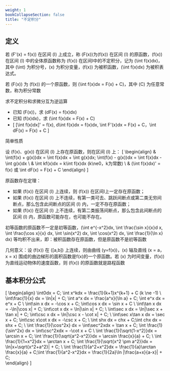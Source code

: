 ```yaml
---
weight: 1
bookCollapseSection: false
title: "不定积分"
---
```

## 定义

若 \(F'(x) = f(x)\) 在区间 \(I\) 上成立，称 \(F(x)\)为\(f(x)\) 在区间 \(I\) 的原函数，\(f(x)\) 在区间 \(I\) 中的全体原函数称为 \(f(x)\) 在区间I中的不定积分，记为 \(\int f(x)dx\)，其中 \(\int\) 为积分号，\(x\) 为积分变量，\(f(x)\) 为被积函数，\(\int f(x)dx\) 为被积表达式。

若 \(F(x)\) 为 \(f(x)\) 的一个原函数，则 \(\int f(x)dx = F(x) + C\)，其中 \(C\) 为任意常数，称为积分常数

求不定积分和求微分互为逆运算
- 已知 \(F(x)\)，求 \(dF(x) = f(x)dx\) 
- 已知 \(f(x)dx\)，求 \(\int f(x)dx = F(x) + C\) 
- \[
    [\int f(x)dx]' = f(x), d\int f(x)dx = f(x)dx, \int F'(x)dx = F(x) + C，\int dF(x) = F(x) + C
\]

简单性质

设 \(f(x)、g(x)\) 在区间 \(I\) 上存在原函数，则在区间 \(I\) 上：
\[
\begin{align}
& \int(f(x) + g(x))dx = \int f(x)dx + \int g(x)dx; \int(f(x) - g(x))dx = \int f(x)dx - \int g(x)dx \\
& \int kf(x)dx = k\int f(x)dx (k\ne0，k为常数) \\
& (\int f(x)dx)' = f(x) 或 \int dF(x) = F(x) + C 
\end{align}
\]

原函数存在定理：
- 如果 \(f(x)\) 在区间 \(I\) 上连续，则 \(f(x)\) 在区间I上一定存在原函数；  
- 如果 \(f(x)\) 在区间 \(I\) 上不连续，有第一类可去、跳跃间断点或第二类无穷间断点，那么包含此间断点的区间 \(I\) 内，一定不存在原函数；  
- 如果 \(f(x)\) 在区间 \(I\) 上不连续，有第二类振荡间断点，那么包含此间断点的区间 \(I\) 内，原函数可能存在，也可能不存在。

初等函数的原函数不一定是初等函数，\(\int e^{-x^2}dx, \int \frac{\sin x}{x}d x, \int \frac{\cos x}{x} dx, \int \sin(x^2) dx, \int \cos(x^2) dx, \int \frac{1}{\ln x} dx\) 等均积不出来，即：被积函数存在原函数，但是原函数不是初等函数

几何意义：设 \(f(x)\) 在 \([a,b]\) 上连续，则由曲线 \(y=f(x)\)，\(x\) 轴及直线 \(x = a，x = x\) 围成的曲边梯形的面积函数是f(x)的一个原函数。若 \(x\) 为时间变量，\(f(x)\) 为直线运动物体的速度函数，则 \(f(x)\) 的原函数就是路程函数

## 基本积分公式

\[
\begin{align}
\int0dx = C; \int x^kdx = \frac{1}{k+1}x^{k+1} + C (k \ne -1) \\
\int\frac{1}{x} dx = \ln|x| + C; \int a^x dx = \frac{a^x}{\ln a} + C; \int e^x dx = e^x + C \\
\int\sin x dx = -\cos x + C; \int\cos x dx = \sin x + C \\
\int\tan x dx = -\ln|\cos x| + C; \int\cot x dx = \ln|\sin x| + C; \\
\int\sec x dx = \ln|\sec x + \tan x| + C; \int\csc x dx = \ln|\csc x - \cot x| + C; \\
\int\sec x\tan x dx = \sec x + C; \int\csc x\cot x dx = -\csc x + C; \\
\int shx dx = chx + C;\int chx dx = shx + C; \\
\int \frac{1}{\cos^2x} dx = \int\sec^2xdx = \tan x + C;  \int \frac{1}{\sin^2x} dx = \int\csc^2xdx = -\cot x + C \\
\int \frac{1}{\sqrt{1-x^2}}dx = \arcsin x + C; \int \frac{1}{\sqrt{a^2-x^2}}dx = \arcsin \frac{x}{a} + C; \\
\int \frac{1}{1+x^2}dx = \arctan x + C; \int \frac{1}{\sqrt{x^2 \pm a^2}}dx = \ln|x+\sqrt{x^2+a^2}| + C; \\
\int \frac{1}{a^2+x^2}dx = \frac{1}{a}\arctan \frac{x}{a} + C;\int \frac{1}{a^2-x^2}dx = \frac{1}{2a}\ln |\frac{a+x}{a-x}| + C;   
\end{align} 
\]

